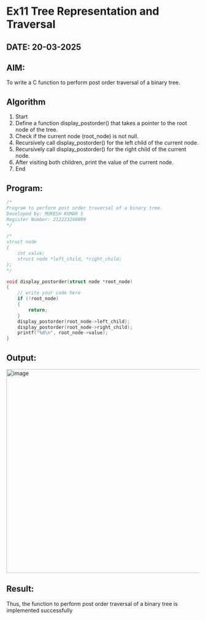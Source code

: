 # Ex11 Tree Representation and Traversal
## DATE: 20-03-2025
## AIM:
To write a C function to perform post order traversal of a binary tree.

## Algorithm
1. Start 
2. Define a function display_postorder() that takes a pointer to the root node of the tree. 
3. Check if the current node (root_node) is not null. 
4. Recursively call display_postorder() for the left child of the current node. 
5. Recursively call display_postorder() for the right child of the current node. 
6. After visiting both children, print the value of the current node. 
7. End 

## Program:
```c
/*
Program to perform post order traversal of a binary tree.
Developed by: MUKESH KUMAR S
Register Number: 212223240099  
*/

/*
struct node
{
    int value;
    struct node *left_child, *right_child;
};
*/

void display_postorder(struct node *root_node)
{
    // write your code here
    if (!root_node)
    {
        return;
    }
    display_postorder(root_node->left_child);
    display_postorder(root_node->right_child);
    printf("%d\n", root_node->value);
}
```

## Output:
<img width="950" height="531" alt="image" src="https://github.com/user-attachments/assets/d9fced92-4401-4f42-a4a0-5008f4781186" />



## Result:
Thus, the function to perform post order traversal of a binary tree is implemented successfully
